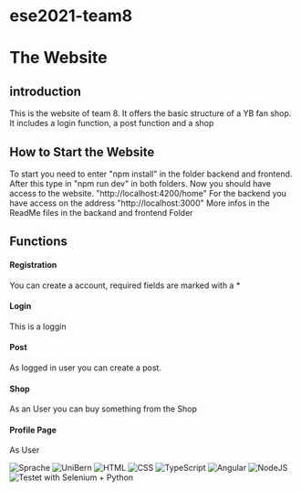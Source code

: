 # ese2021-team8

# The Website

## introduction

This is the website of team 8. It offers the basic structure of a YB fan shop.
It includes a login function, a post function and a shop

## How to Start the Website

To start you need to enter "npm install" in the folder backend and frontend.
After this type in "npm run dev" in both folders.
Now you should have access to the website. "http://localhost:4200/home"
For the backend you have access on the address "http://localhost:3000"
More infos in the ReadMe files in the backand and frontend Folder

## Functions

#### Registration

You can create a account, required fields are marked with a *

#### Login

This is a loggin

#### Post 
As logged in user you can create a post.

#### Shop 
As an User you can buy something from the Shop 

#### Profile Page 
As User 



![Sprache](https://img.shields.io/badge/Language-English-red)
![UniBern](https://img.shields.io/badge/Organization-UniBern-green)
![HTML](https://img.shields.io/badge/-HTML-blue)
![CSS](https://img.shields.io/badge/-CSS-blue)
![TypeScript](https://img.shields.io/badge/-TypeScript-blue)
![Angular](https://img.shields.io/badge/-Angular-blue)
![NodeJS](https://img.shields.io/badge/-NodeJS-blue)
![Testet with Selenium + Python](https://img.shields.io/badge/Testet-Selenium%20%2B%20Python-blue)
